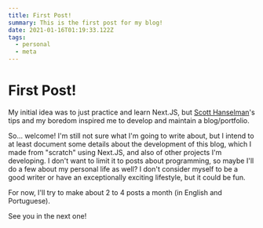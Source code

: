```yaml
---
title: First Post!
summary: This is the first post for my blog!
date: 2021-01-16T01:19:33.122Z
tags:
  - personal
  - meta
---
```


# First Post!

My initial idea was to just practice and learn Next.JS, but [Scott Hanselman](https://www.hanselman.com/blog/your-words-are-wasted)'s tips and my boredom inspired me to develop and maintain a blog/portfolio.

So... welcome! I'm still not sure what I'm going to write about, but I intend to at least document some details about the development of this blog, which I made from "scratch" using Next.JS, and also of other projects I'm developing. I don't want to limit it to posts about programming, so maybe I'll do a few about my personal life as well? I don't consider myself to be a good writer or have an exceptionally exciting lifestyle, but it could be fun.

For now, I'll try to make about 2 to 4 posts a month (in English and Portuguese).

See you in the next one!
